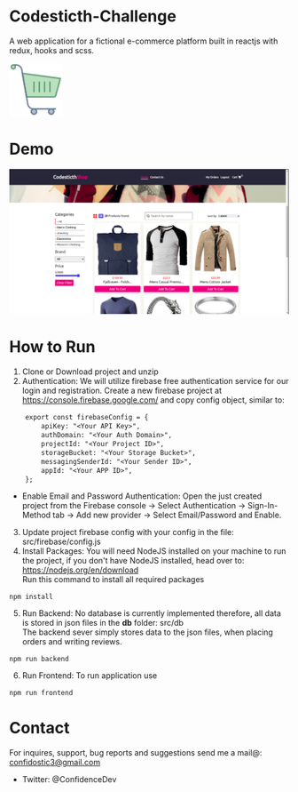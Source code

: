 # Codesticth-Challenge

A web application for a fictional e-commerce platform built in reactjs with redux, hooks and scss.

<img src="https://github.com/ConfidenceDev/Codesticth-Challenge/blob/main/public/logo.png" width="96" alt="icon">

# Demo

<p float="left">
<img src="https://github.com/ConfidenceDev/Codesticth-Challenge/blob/main/src/assets/demo.png" width="900" alt="demo">
</p>

# How to Run

1. Clone or Download project and unzip
2. Authentication: We will utilize firebase free authentication service for our login and registration. Create a new firebase project at <a href="https://console.firebase.google.com/" target="_blank">https://console.firebase.google.com/</a> and copy config object, similar to:

```
    export const firebaseConfig = {
        apiKey: "<Your API Key>",
        authDomain: "<Your Auth Domain>",
        projectId: "<Your Project ID>",
        storageBucket: "<Your Storage Bucket>",
        messagingSenderId: "<Your Sender ID>",
        appId: "<Your APP ID>",
    };
```

- Enable Email and Password Authentication: Open the just created project from the Firebase console -> Select Authentication -> Sign-In-Method tab -> Add new provider -> Select Email/Password and Enable.

3. Update project firebase config with your config in the file: src/firebase/config.js
4. Install Packages: You will need NodeJS installed on your machine to run the project, if you don't have NodeJS installed, head over to: <a href="https://nodejs.org/en/download" target="_blank">https://nodejs.org/en/download</a> <br />
   Run this command to install all required packages

```
npm install
```

5. Run Backend: No database is currently implemented therefore, all data is stored in json files in the <b>db</b> folder: src/db <br />
   The backend sever simply stores data to the json files, when placing orders and writing reviews.

```
npm run backend
```

6. Run Frontend: To run application use

```
npm run frontend
```

# Contact

For inquires, support, bug reports and suggestions send me a mail@: confidostic3@gmail.com

- Twitter: @ConfidenceDev
